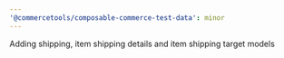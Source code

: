 ```yaml
---
'@commercetools/composable-commerce-test-data': minor
---
```


Adding shipping, item shipping details and item shipping target models
